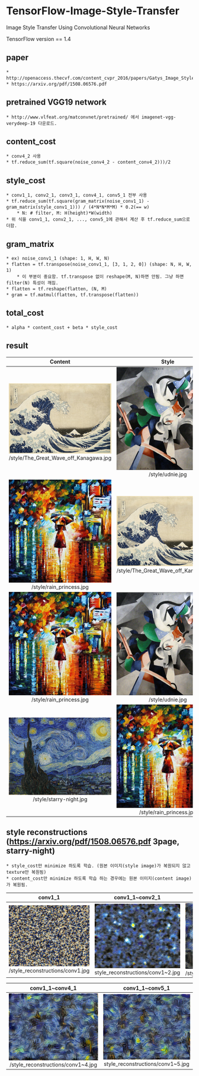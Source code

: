 # TensorFlow-Image-Style-Transfer
Image Style Transfer Using Convolutional Neural Networks

TensorFlow version == 1.4

## paper  
    * http://openaccess.thecvf.com/content_cvpr_2016/papers/Gatys_Image_Style_Transfer_CVPR_2016_paper.pdf  
    * https://arxiv.org/pdf/1508.06576.pdf

## pretrained VGG19 network
    * http://www.vlfeat.org/matconvnet/pretrained/ 에서 imagenet-vgg-verydeep-19 다운로드.

## content_cost
    * conv4_2 사용
    * tf.reduce_sum(tf.square(noise_conv4_2 - content_conv4_2)))/2
    
## style_cost
    * conv1_1, conv2_1, conv3_1, conv4_1, conv5_1 전부 사용
    * tf.reduce_sum(tf.square(gram_matrix(noise_conv1_1) - gram_matrix(style_conv1_1))) / (4*N*N*M*M) * 0.2(== w)
        * N: # filter, M: H(height)*W(width)
    * 위 식을 conv1_1, conv2_1, ..., conv5_1에 관해서 계산 후 tf.reduce_sum으로 더함.

## gram_matrix
    * ex) noise_conv1_1 (shape: 1, H, W, N)
    * flatten = tf.transpose(noise_conv1_1, [3, 1, 2, 0]) (shape: N, H, W, 1)
        * 이 부분이 중요함. tf.transpose 없이 reshape(M, N)하면 안됨. 그냥 하면 filter(N) 특성이 깨짐.
    * flatten = tf.reshape(flatten, (N, M)
    * gram = tf.matmul(flatten, tf.transpose(flatten))
    
## total_cost
    * alpha * content_cost + beta * style_cost

## result
|Content|Style|Result|
|:-------------------------:|:-------------------------:|:-------------------------:|
|![content](./style/The_Great_Wave_off_Kanagawa.jpg) /style/The_Great_Wave_off_Kanagawa.jpg|![style](./style/udnie.jpg) /style/udnie.jpg|![result](./store/kanagawa_udnie.jpg) /store/kanagawa_udnie.jpg |
|![content](./style/rain_princess.jpg) /style/rain_princess.jpg |![style](./style/The_Great_Wave_off_Kanagawa.jpg) /style/The_Great_Wave_off_Kanagawa.jpg|![result](./store/rain_kanagawa.jpg) /store/rain_kanagawa.jpg |
|![content](./style/rain_princess.jpg) /style/rain_princess.jpg |![style](./style/udnie.jpg) /style/udnie.jpg|![result](./store/rain_udnie.jpg) /store/rain_udnie.jpg|
|![content](./style/starry-night.jpg) /style/starry-night.jpg |![style](./style/rain_princess.jpg) /style/rain_princess.jpg|![result](./store/starry_rain.jpg) /store/starry_rain.jpg|

## style reconstructions (https://arxiv.org/pdf/1508.06576.pdf 3page, starry-night)
    * style_cost만 minimize 하도록 학습. (원본 이미지(style image)가 복원되지 않고 texture만 복원됨)
    * content_cost만 minimize 하도록 학습 하는 경우에는 원본 이미지(content image)가 복원됨.
|conv1_1|conv1_1~conv2_1|conv1_1~conv3_1|
|:-------------------------:|:-------------------------:|:-------------------------:|
|![conv1_1](./style_reconstructions/conv1.jpg) /style_reconstructions/conv1.jpg|![conv1_1~conv2_](./style_reconstructions/conv1~2.jpg) style_reconstructions/conv1~2.jpg|![conv1_1~conv3_1](./style_reconstructions/conv1~3.jpg) /style_reconstructions/conv1~3.jpg |

|conv1_1~conv4_1|conv1_1~conv5_1|
|:-------------------------:|:-------------------------:|
|![conv1_1~conv4_1](./style_reconstructions/conv1~4.jpg) /style_reconstructions/conv1~4.jpg|![conv1_1~conv5_](./style_reconstructions/conv1~5.jpg) style_reconstructions/conv1~5.jpg|
